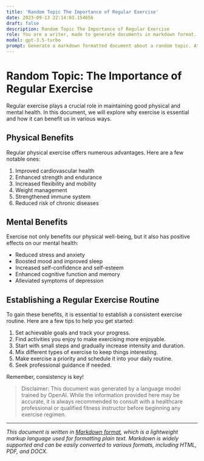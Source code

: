 ```yaml
---
title: 'Random Topic The Importance of Regular Exercise'
date: 2023-09-13 22:14:03.154656
draft: false
description: Random Topic The Importance of Regular Exercise
role: You are a writer, made to generate documents in markdown format. It is very important that all of the documents you generate are in valid markdown format.
model: gpt-3.5-turbo
prompt: Generate a markdown formatted document about a random topic. At the bottom, include a disclaimer explaining that the document was generated by you. The first line of the document should be the title. Make sure that the entire document is in proper markdown format, using a mix of various tags to make the document visually appealing.
---
```


# Random Topic: The Importance of Regular Exercise

Regular exercise plays a crucial role in maintaining good physical and mental health. In this document, we will explore why exercise is essential and how it can benefit us in various ways.

## Physical Benefits

Regular physical exercise offers numerous advantages. Here are a few notable ones:

1. Improved cardiovascular health
2. Enhanced strength and endurance
3. Increased flexibility and mobility
4. Weight management
5. Strengthened immune system
6. Reduced risk of chronic diseases

## Mental Benefits

Exercise not only benefits our physical well-being, but it also has positive effects on our mental health:

- Reduced stress and anxiety
- Boosted mood and improved sleep
- Increased self-confidence and self-esteem
- Enhanced cognitive function and memory
- Alleviated symptoms of depression

## Establishing a Regular Exercise Routine

To gain these benefits, it is essential to establish a consistent exercise routine. Here are a few tips to help you get started:

1. Set achievable goals and track your progress.
2. Find activities you enjoy to make exercising more enjoyable.
3. Start with small steps and gradually increase intensity and duration.
4. Mix different types of exercise to keep things interesting.
5. Make exercise a priority and schedule it into your daily routine.
6. Seek professional guidance if needed.

Remember, consistency is key!

> Disclaimer: This document was generated by a language model trained by OpenAI. While the information provided here may be accurate, it is always recommended to consult with a healthcare professional or qualified fitness instructor before beginning any exercise regimen.

---

*This document is written in [Markdown format](https://www.markdownguide.org/), which is a lightweight markup language used for formatting plain text. Markdown is widely supported and can be easily converted to various formats, including HTML, PDF, and DOCX.*